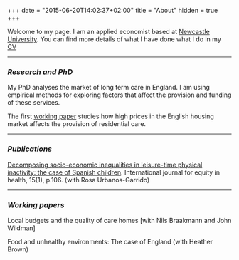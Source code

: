 +++
date = "2015-06-20T14:02:37+02:00"
title = "About"
hidden = true
+++

Welcome to my page. I am an applied economist based at [Newcastle University](http://www.ncl.ac.uk/business-school/). You can find more details of what I have done what I do in my [CV](../images/cv-edu_2018.pdf)

***

### _Research and PhD_

My PhD analyses the market of long term care in England. I am using empirical methods for exploring factors that affect the provision and funding of these services. 

The first [working paper](https://mpra.ub.uni-muenchen.de/81987/1/MPRA_paper_81987.pdf) studies how high prices in the English housing market affects the provision of residential care. 
***

### _Publications_ 

[Decomposing socio-economic inequalities in leisure-time physical inactivity: the case of Spanish children](https://equityhealthj.biomedcentral.com/track/pdf/10.1186/s12939-016-0394-9?site=equityhealthj.biomedcentral.com). International journal for equity in health, 15(1), p.106. (with Rosa Urbanos-Garrido)

***

### _Working papers_
 
 Local budgets and the quality of care homes [with Nils Braakmann and John Wildman]
 
 Food and unhealthy environments: The case of England (with Heather Brown)


